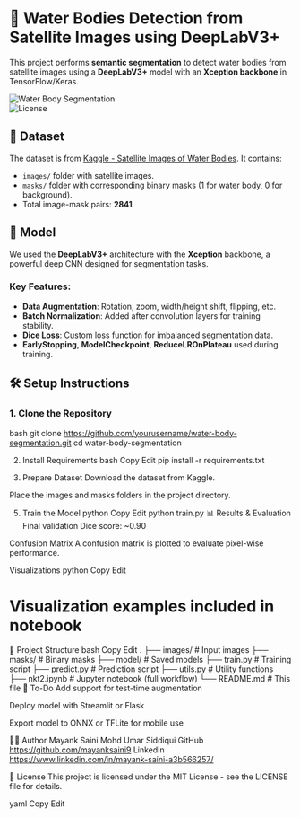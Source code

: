 # 🌊 Water Bodies Detection from Satellite Images using DeepLabV3+

This project performs **semantic segmentation** to detect water bodies from satellite images using a **DeepLabV3+** model with an **Xception backbone** in TensorFlow/Keras.

![Water Body Segmentation](https://img.shields.io/badge/model-DeepLabV3%2B-blue)  
![License](https://img.shields.io/github/license/mayanksaini9/water-body-segmentation)

## 📁 Dataset

The dataset is from [Kaggle - Satellite Images of Water Bodies](https://www.kaggle.com/datasets/franciscoescobar/satellite-images-of-water-bodies). It contains:
- `images/` folder with satellite images.
- `masks/` folder with corresponding binary masks (1 for water body, 0 for background).
- Total image-mask pairs: **2841**

## 🧠 Model

We used the **DeepLabV3+** architecture with the **Xception** backbone, a powerful deep CNN designed for segmentation tasks.

### Key Features:
- **Data Augmentation**: Rotation, zoom, width/height shift, flipping, etc.
- **Batch Normalization**: Added after convolution layers for training stability.
- **Dice Loss**: Custom loss function for imbalanced segmentation data.
- **EarlyStopping**, **ModelCheckpoint**, **ReduceLROnPlateau** used during training.

## 🛠️ Setup Instructions

### 1. Clone the Repository
bash
git clone https://github.com/yourusername/water-body-segmentation.git
cd water-body-segmentation


2. Install Requirements
bash
Copy
Edit
pip install -r requirements.txt


4. Prepare Dataset
Download the dataset from Kaggle.

Place the images and masks folders in the project directory.

5. Train the Model
python
Copy
Edit
python train.py
📊 Results & Evaluation
Final validation Dice score: ~0.90


Confusion Matrix
A confusion matrix is plotted to evaluate pixel-wise performance.

Visualizations
python
Copy
Edit
# Visualization examples included in notebook
📁 Project Structure
bash
Copy
Edit
.
├── images/                  # Input images
├── masks/                  # Binary masks
├── model/                  # Saved models
├── train.py                # Training script
├── predict.py              # Prediction script
├── utils.py                # Utility functions
├── nkt2.ipynb              # Jupyter notebook (full workflow)
└── README.md               # This file
📌 To-Do
 Add support for test-time augmentation

 Deploy model with Streamlit or Flask

 Export model to ONNX or TFLite for mobile use

👨‍💻 Author
Mayank Saini
Mohd Umar Siddiqui
GitHub https://github.com/mayanksaini9
LinkedIn https://www.linkedin.com/in/mayank-saini-a3b566257/



📄 License
This project is licensed under the MIT License - see the LICENSE file for details.

yaml
Copy
Edit

